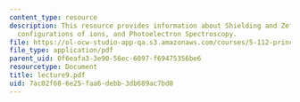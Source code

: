 ```yaml
---
content_type: resource
description: This resource provides information about Shielding and Zeff, electron
  configurations of ions, and Photoelectron Spectroscopy.
file: https://ol-ocw-studio-app-qa.s3.amazonaws.com/courses/5-112-principles-of-chemical-science-fall-2005/7ac02f686e25faa6debb3db689ac7bd0_lecture9.pdf
file_type: application/pdf
parent_uid: 0f6eafa3-3e90-56ec-6097-f69475356be6
resourcetype: Document
title: lecture9.pdf
uid: 7ac02f68-6e25-faa6-debb-3db689ac7bd0
---
```

